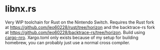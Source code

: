 # libnx.rs

Very WIP toolchain for Rust on the Nintendo Switch. Requires the Rust fork at https://github.com/leo60228/rust/tree/horizon and the backtrace-rs fork at https://github.com/leo60228/backtrace-rs/tree/horizon. Build using [cargo-nro](https://github.com/MegatonHammer/linkle). Xargo.toml only exists because of my setup for building homebrew, you can probably just use a normal cross compiler.
